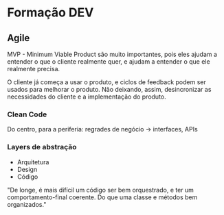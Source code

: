 # Formação DEV

## Agile

MVP - Minimum Viable Product são muito importantes, pois eles ajudam a entender o que o cliente realmente quer, e ajudam a entender o que ele realmente precisa.

O cliente já começa a usar o produto, e ciclos de feedback podem ser usados para melhorar o produto. Não deixando, assim, desincronizar as necessidades do cliente e a implementação do produto.


### Clean Code

Do centro, para a periferia: regrades de negócio -> interfaces, APIs

### Layers de abstração

- Arquitetura
- Design
- Código

"De longe, é mais difícil um código ser bem orquestrado, e ter um comportamento-final coerente. Do que uma classe e métodos bem organizados."

